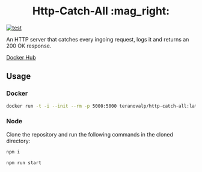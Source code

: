 <h1 align="center">
Http-Catch-All :mag_right:
</h1>

[![test](https://github.com/TeraNovaLP/Http-Catch-All/workflows/Test/badge.svg)](https://github.com/TeraNovaLP/Http-Catch-All/commits/master)

An HTTP server that catches every ingoing request, logs it and returns an 200 OK response.

[Docker Hub](https://hub.docker.com/r/teranovalp/http-catch-all)

## Usage
### Docker
```sh
docker run -t -i --init --rm -p 5000:5000 teranovalp/http-catch-all:latest
```

### Node
Clone the repository and run the following commands in the cloned directory:

```sh
npm i
```
```sh
npm run start
```
